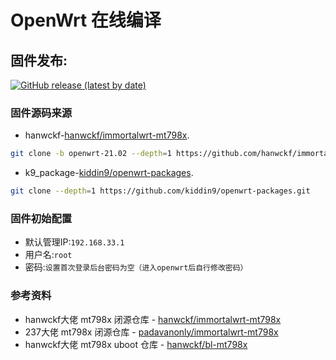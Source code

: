 # OpenWrt 在线编译

## 固件发布:

[![GitHub release (latest by date)](https://img.shields.io/github/v/release/gclm/Actions-OpenWrt?style=for-the-badge&label=固件下载)](https://github.com/gclm/Actions-OpenWrt/releases/latest)

### 固件源码来源

- hanwckf-[hanwckf/immortalwrt-mt798x](https://github.com/hanwckf/immortalwrt-mt798x).

```bash
git clone -b openwrt-21.02 --depth=1 https://github.com/hanwckf/immortalwrt-mt798x
```

- k9_package-[kiddin9/openwrt-packages](https://github.com/kiddin9/openwrt-packages.git).

```bash
git clone --depth=1 https://github.com/kiddin9/openwrt-packages.git
```

### 固件初始配置

- 默认管理IP:`192.168.33.1`
- 用户名:`root`
- 密码:`设置首次登录后台密码为空（进入openwrt后自行修改密码）`

### 参考资料

- hanwckf大佬 mt798x 闭源仓库 - [hanwckf/immortalwrt-mt798x](https://github.com/hanwckf/immortalwrt-mt798x)
- 237大佬 mt798x 闭源仓库 - [padavanonly/immortalwrt-mt798x](https://github.com/padavanonly/immortalwrt-mt798x)
- hanwckf大佬 mt798x uboot 仓库 - [hanwckf/bl-mt798x](https://github.com/hanwckf/bl-mt798x)
